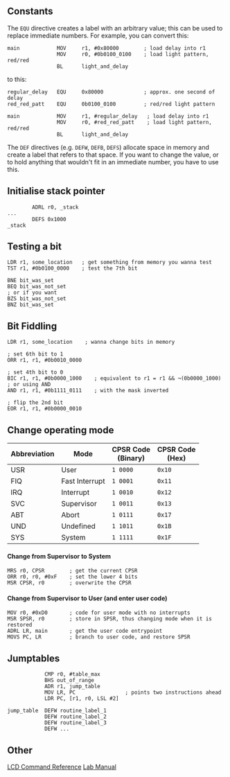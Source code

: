 ## Constants
The `EQU` directive creates a label with an arbitrary value; this can be used to replace immediate numbers. For example, you can convert this:
```
main            MOV     r1, #0x80000        ; load delay into r1
                MOV     r0, #0b0100_0100    ; load light pattern, red/red
                BL      light_and_delay
```
to this:
```
regular_delay   EQU     0x80000             ; approx. one second of delay
red_red_patt    EQU     0b0100_0100         ; red/red light pattern

main            MOV     r1, #regular_delay   ; load delay into r1
                MOV     r0, #red_red_patt    ; load light pattern, red/red
                BL      light_and_delay
```
The `DEF` directives (e.g. `DEFW`, `DEFB`, `DEFS`) allocate space in memory and create a label that refers to that space. If you want to change the value, or to hold anything that wouldn't fit in an immediate number, you have to use this.

## Initialise stack pointer
```
		ADRL r0, _stack
...
		DEFS 0x1000
_stack
```

## Testing a bit
```arm
LDR r1, some_location   ; get something from memory you wanna test
TST r1, #0b0100_0000    ; test the 7th bit

BNE bit_was_set
BEQ bit_was_not_set
; or if you want
BZS bit_was_not_set
BNZ bit_was_set
```

## Bit Fiddling
```arm
LDR r1, some_location    ; wanna change bits in memory

; set 6th bit to 1
ORR r1, r1, #0b0010_0000

; set 4th bit to 0
BIC r1, r1, #0b0000_1000    ; equivalent to r1 = r1 && ¬(0b0000_1000)
; or using AND
AND r1, r1, #0b1111_0111    ; with the mask inverted

; flip the 2nd bit
EOR r1, r1, #0b0000_0010
```

## Change operating mode

| Abbreviation | Mode           | CPSR Code <br> (Binary) | CPSR Code <br> (Hex) |
| ------------ | -------------- | ----------------------- | -------------------- |
| USR          | User           | `1 0000`                | `0x10`               |
| FIQ          | Fast Interrupt | `1 0001`                | `0x11`               |
| IRQ          | Interrupt      | `1 0010`                | `0x12`               |
| SVC          | Supervisor     | `1 0011`                | `0x13`               |
| ABT          | Abort          | `1 0111`                | `0x17`               |
| UND          | Undefined      | `1 1011`                | `0x1B`               |
| SYS          | System         | `1 1111`                | `0x1F`               |

#### Change from Supervisor to System
```arm
MRS r0, CPSR        ; get the current CPSR
ORR r0, r0, #0xF    ; set the lower 4 bits
MSR CPSR, r0        ; overwrite the CPSR
```

#### Change from Supervisor to User (and enter user code)
```
MOV r0, #0xD0       ; code for user mode with no interrupts
MSR SPSR, r0        ; store in SPSR, thus changing mode when it is restored
ADRL LR, main       ; get the user code entrypoint
MOVS PC, LR         ; branch to user code, and restore SPSR
```

## Jumptables
```arm
			CMP r0, #table_max
			BHS out_of_range
			ADR r1, jump_table
			MOV LR, PC                ; points two instructions ahead
            LDR PC, [r1, r0, LSL #2]

jump_table  DEFW routine_label_1
			DEFW routine_label_2
			DEFW routine_label_3
			DEFW ...
```

## Other
[LCD Command Reference](https://mil.ufl.edu/3744/docs/lcdmanual/commands.html#Cds)
[Lab Manual](lab_manual.pdf)
